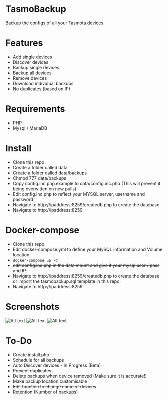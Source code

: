 # TasmoBackup
Backup the configs of all your Tasmota devices

# Features
* Add single devices
* Discover devices
* Backup single devices
* Backup all devices
* Remove devices
* Download individual backups
* No duplicates (based on IP)

# Requirements

* PHP
* Mysql / MariaDB

# Install

* Clone this repo
* Create a folder called data
* Create a folder called data/backups
* Chmod 777 data/backups
* Copy config.inc.php.example to data/config.inc.php (This will prevent it being overwitten on new pulls)
* Edit config.inc.php to reflect your MYSQL server, username and password
* Navigate to http://ipaddress:8259/createdb.php to create the database
* Navigate to http://ipaddress:8259

# Docker-compose

* Clone this repo
* Edit docker-compose.yml to define your MySQL information and Volume location.
* ```docker-compose up -d```
* ~~edit config.inc.php in the data mount and give it your mysql user / pass and IP.~~
* Navigate to http://ipaddress:8259/createdb.php to create the database or import the tasmobackup.sql template in this repo.
* Navigate to http://ipaddress:8259

# Screenshots

![Alt text](https://i.imgur.com/dDvz5xA.png)
![Alt text](https://i.imgur.com/qM6drXz.png)
![Alt text](https://i.imgur.com/o79yMXB.png)



# To-Do

* ~~Create install.php~~
* Schedule for all backups
* Auto Discover devices - In Progress (Beta)
* ~~Prevent duplicates~~
* Delete backups when device removed (Make sure it is accurate!)
* Make backup location customisable
* ~~Edit function to change name of devices~~
* Retention (Number of backups)
